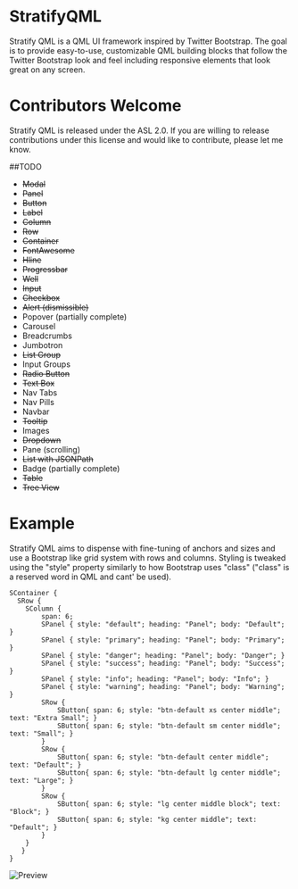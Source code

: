 # StratifyQML

Stratify QML is a QML UI framework inspired by Twitter Bootstrap.  The goal is to provide easy-to-use, customizable QML building blocks that follow the Twitter Bootstrap look and feel including responsive elements that look great on any screen.

# Contributors Welcome

Stratify QML is released under the ASL 2.0.  If you are willing to release contributions under this license and would like to contribute, please let me know.

##TODO

- <del>Modal</del>
- <del>Panel</del>
- <del>Button</del>
- <del>Label</del>
- <del>Column</del>
- <del>Row</del>
- <del>Container</del>
- <del>FontAwesome</del>
- <del>Hline</del>
- <del>Progressbar</del>
- <del>Well</del>
- <del>Input</del>
- <del>Checkbox</del>
- <del>Alert (dismissible)</del>
- Popover (partially complete)
- Carousel
- Breadcrumbs
- Jumbotron
- <del>List Group</del>
- Input Groups
- <del>Radio Button</del>
- <del>Text Box</del>
- Nav Tabs
- Nav Pills
- Navbar
- <del>Tooltip</del>
- Images
- <del>Dropdown</del>
- Pane (scrolling)
- <del>List with JSONPath</del>
- Badge (partially complete)
- <del>Table</del>
- <del>Tree View</del>


# Example

Stratify QML aims to dispense with fine-tuning of anchors and sizes and use a Bootstrap like grid system with rows and columns.  Styling is tweaked using the "style" property similarly to how Bootstrap uses "class" ("class" is a reserved word in QML and cant' be used).

```
SContainer {
  SRow {
    SColumn {
        span: 6;
        SPanel { style: "default"; heading: "Panel"; body: "Default"; }
        SPanel { style: "primary"; heading: "Panel"; body: "Primary"; }
        SPanel { style: "danger"; heading: "Panel"; body: "Danger"; }
        SPanel { style: "success"; heading: "Panel"; body: "Success"; }
        SPanel { style: "info"; heading: "Panel"; body: "Info"; }
        SPanel { style: "warning"; heading: "Panel"; body: "Warning"; }
        SRow {
            SButton{ span: 6; style: "btn-default xs center middle"; text: "Extra Small"; }
            SButton{ span: 6; style: "btn-default sm center middle"; text: "Small"; }
        }
        SRow {
            SButton{ span: 6; style: "btn-default center middle"; text: "Default"; }
            SButton{ span: 6; style: "btn-default lg center middle"; text: "Large"; }
        }
        SRow {
            SButton{ span: 6; style: "lg center middle block"; text: "Block"; }
            SButton{ span: 6; style: "kg center middle"; text: "Default"; }
        }
    }
   }
}
```

![Preview](https://github.com/StratifyLabs/StratifyQML/blob/master/img/stratify-qml-demo.gif "Stratify QML Preview")

